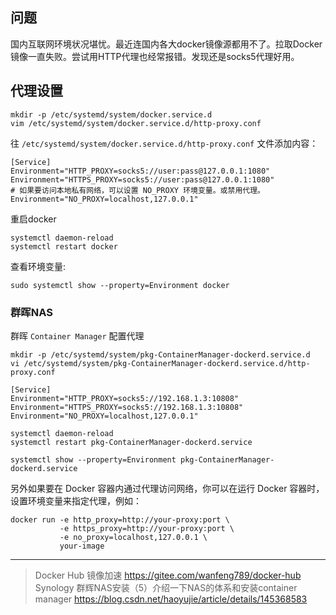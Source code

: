## 问题

国内互联网环境状况堪忧。最近连国内各大docker镜像源都用不了。拉取Docker镜像一直失败。尝试用HTTP代理也经常报错。发现还是socks5代理好用。

## 代理设置

```
mkdir -p /etc/systemd/system/docker.service.d
vim /etc/systemd/system/docker.service.d/http-proxy.conf
```

往 `/etc/systemd/system/docker.service.d/http-proxy.conf` 文件添加内容：

```
[Service]
Environment="HTTP_PROXY=socks5://user:pass@127.0.0.1:1080"
Environment="HTTPS_PROXY=socks5://user:pass@127.0.0.1:1080"
# 如果要访问本地私有网络，可以设置 NO_PROXY 环境变量。或禁用代理。
Environment="NO_PROXY=localhost,127.0.0.1"
```

重启docker

```
systemctl daemon-reload
systemctl restart docker
```

查看环境变量:

```
sudo systemctl show --property=Environment docker
```


### 群晖NAS


群晖 `Container Manager` 配置代理

```
mkdir -p /etc/systemd/system/pkg-ContainerManager-dockerd.service.d
vi /etc/systemd/system/pkg-ContainerManager-dockerd.service.d/http-proxy.conf
```

```
[Service]
Environment="HTTP_PROXY=socks5://192.168.1.3:10808"
Environment="HTTPS_PROXY=socks5://192.168.1.3:10808"
Environment="NO_PROXY=localhost,127.0.0.1"
```

```
systemctl daemon-reload
systemctl restart pkg-ContainerManager-dockerd.service
```

```
systemctl show --property=Environment pkg-ContainerManager-dockerd.service
```

另外如果要在 Docker 容器内通过代理访问网络，你可以在运行 Docker 容器时，设置环境变量来指定代理，例如：

```
docker run -e http_proxy=http://your-proxy:port \
           -e https_proxy=http://your-proxy:port \
           -e no_proxy=localhost,127.0.0.1 \
           your-image

```

----------

> Docker Hub 镜像加速 https://gitee.com/wanfeng789/docker-hub
> Synology 群辉NAS安装（5）介绍一下NAS的体系和安装container manager https://blog.csdn.net/haoyujie/article/details/145368583